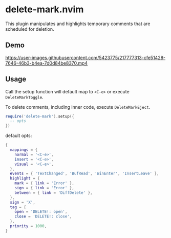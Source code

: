 # delete-mark.nvim

This plugin manipulates and highlights temporary comments that are scheduled for deletion.

## Demo

https://user-images.githubusercontent.com/5423775/217777313-cfe51428-7646-46b3-b4ea-7d0d84be8370.mp4

## Usage

Call the setup function will default map to `<C-e>` or execute `DeleteMarkToggle`.

To delete comments, including inner code, execute `DeleteMarkEject`.

```lua
require('delete-mark').setup({
  -- opts
})
```

default opts:

```lua
{
  mappings = {
    normal = '<C-e>',
    insert = '<C-e>',
    visual = '<C-e>',
  },
  events = { 'TextChanged', 'BufRead', 'WinEnter', 'InsertLeave' },
  highlight = {
    mark = { link = 'Error' },
    sign = { link = 'Error' },
    between = { link = 'DiffDelete' },
  },
  sign = 'X',
  tag = {
    open = 'DELETE!: open',
    close = 'DELETE!: close',
  },
  priority = 1000,
}
```
